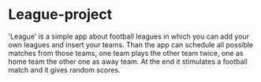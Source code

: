# League-project

'League' is a simple app about football leagues in which you can add your own leagues and insert your teams.
Than the app can schedule all possible matches from those teams,
one team plays the other team twice, one as home team the other one as away team. 
At the end it stimulates a football match and it gives random scores.
